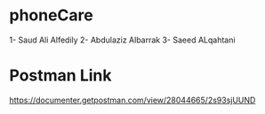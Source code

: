 # phoneCare
1- Saud Ali Alfedily
2- Abdulaziz Albarrak
3- Saeed ALqahtani

# Postman Link

https://documenter.getpostman.com/view/28044665/2s93sjUUND
